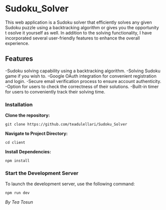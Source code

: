 # Sudoku_Solver

This web application is a Sudoku solver that efficiently solves any given Sudoku puzzle using a backtracking algorithm or gives you the opportunity t osolve it yourself as well. In addition to the solving functionality, I have incorporated several user-friendly features to enhance the overall experience.

## Features

-Sudoku solving capability using a backtracking algorithm.
-Solving Sudoku game if you wish to.
-Google OAuth integration for convenient registration and login.
-Secure email verification process to ensure account authenticity.
-Option for users to check the correctness of their solutions.
-Built-in timer for users to conveniently track their solving time.

### Installation

**Clone the repository:**

  
   `git clone https://github.com/teadulellari/Sudoku_Solver`
   
**Navigate to Project Directory:**

`cd client`

**Install Dependencies:**

`npm install`


### Start the Development Server

To launch the development server, use the following command:

`npm run dev`


*By Tea Tosun*
